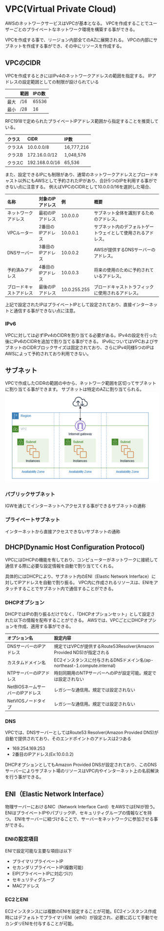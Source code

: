 # VPC(Virtual Private Cloud)
AWSのネットワークサービスはVPCが基本となる。
VPCを作成することでユーザーごとのプライベートなネットワーク環境を構築する事ができる。

VPCを作成する事で、リージョン内部全てのAZに展開される。
VPCの内部にサブネットを作成する事ができ、その中にリソースを作成する。


## VPCのCIDR
VPCを作成するときにはIPv4のネットワークアドレスの範囲を指定する。
IPアドレスの設定範囲としての制限が設けられている

| |範囲|IPの数|
|:----|:----|:----|
|最大|/16|65536|
|最小|/28|16|

RFC1918で定められたプライベートIPアドレス範囲から指定することを推奨している。

|クラス|CIDR|IP数|
|:----|:----|:----|
|クラスA|10.0.0.0/8|	 16,777,216|
|クラスB|172.16.0.0/12|	 1,048,576|
|クラスC|192.168.0.0/16| 65,536|


また、設定できるIPにも制限があり、通常のネットワークアドレスとブロードキャスト以外にもAWSとして予約されたIPがあり、合計5つのIPを利用する事ができない点に注意する。
例えばVPCのCIDRとして10.0.0.0/16を選択した場合、

|名称|対象のIPアドレス|例|概要|
|:----|:----|:----|:----|
|ネットワークアドレス|最初のIPアドレス|10.0.0.0|サブネット全体を識別するためのアドレス。|
|VPCルーター|2番目のIPアドレス|10.0.0.1|サブネット内のデフォルトゲートウェイとして使用されるアドレス。|
|DNSサーバー|3番目のIPアドレス|10.0.0.2|AWSが提供するDNSサーバーのアドレス。|
|予約済みアドレス|4番目のIPアドレス|10.0.0.3|将来の使用のために予約されているアドレス。|
|ブロードキャストアドレス|最後のIPアドレス|10.0.255.255|ブロードキャストトラフィックに使用されるアドレス。|

上記で設定されたIPはプライベートIPとして設定されており、直接インターネットと通信する事ができない点に注意。


### IPv6
VPCに対しては必ずIPv4のCIDRを割り当てる必要がある。IPv4の設定を行った後にIPv6のCIDRを追加で割り当てる事ができる。
IPv6についてはVPCおよびサブネットのCIDRブロックサイズは固定されており、さらにIPv4同様5つのIPはAWSによって予約されており利用できない。


## サブネット
VPCで作成したCIDRの範囲の中から、ネットワーク範囲を区切ってサブネットに割り当てる事ができます。
サブネットは特定のAZに割り当てられる。
![](../../img/AWS/Network/vpc-subnet.png)
### パブリックサブネット
IGWを通じてインターネットへアクセスする事ができるサブネットの通称
### プライベートサブネット
インターネットから直接アクセスできないサブネットの通称



## DHCP(Dynamic Host Configuration Protocol)
VPCにはDHCPの機能を有しており、コンピューターがネットワークに接続して通信する際に必要な設定情報を自動で割り当ててくれる。

具体的にはDHCPにより、サブネット内のENI（Elastic Network Interface）に対してIPアドレスを自動で割り振る。
VPC内に作成されるリソースは、ENIをアタッチすることでサブネット内で通信することができる。

### DHCPオプション
DHCPではIPの割り振るだけでなく、「DHCPオプションセット」として設定された以下の情報を配布することができる。
AWSでは、VPCごとにDHCPオプションを作成、適用する事ができる。

|オプション名|設定内容|
|:----|:----|
|DNSサーバーのIPアドレス|規定ではVPCが提供するRoute53Resolver(Amazon Provided NDS)が指定される|
|カスタムドメイン名|EC2インスタンスに付与されるDNSドメイン名(ap-northeast-1.compute.internal)|
|NTPサーバーのIPアドレス|時刻同期用のNTPサーバーへのIPが設定可能。規定では設定されない|
|NetBIOSネームサーバーのIPアドレス|レガシーな通信用。規定では設定されない|
|NetVIOSノードタイプ|レガシーな通信用。規定では設定されない|

### DNS
VPCでは、DNSサーバーとしてはRoute53 Resolver(Amazon Provided DNS)が自動で提供されており、そのエンドポイントのアドレスは2つある
- 169.254.169.253
- 2番目のIPアドレス(Ex:10.0.0.2)

DHCPオプションとしてもAmazon Provided DNSが設定されており、このDNSサーバーによりサブネット場のリソースはVPC内やインターネット上の名前解決を行う事ができる。

## ENI（Elastic Network Interface）
物理サーバーにおけるNIC（Network Interface Card）をAWSではENIが担う。
ENIはプライベートIPやパブリックIP、セキュリティグループの情報などを持つ。
ENIをサーバーに紐づけることで、サーバーをネットワークに参加させる事ができる。
### ENIの設定項目
ENIで設定可能な主要な項目は以下
- プライマリプライベートIP
- セカンダリプライベートIP(複数可能)
- EIP(プライベートIPに対応づけ)
- セキュリティグループ
- MACアドレス
### EC2とENI
EC2インスタンスには複数のENIを設定することが可能。EC2インスタンス作成時にはデフォルトでプライマリENI（eth0）が設定され、必要に応じて手動でセカンダリENIを付与することが可能。


